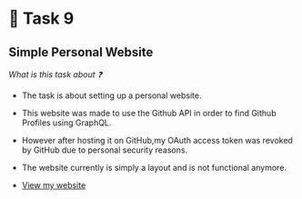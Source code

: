 # :red_circle: Task 9

## Simple Personal Website

  *What is this task about :question:*

  * The task is about setting up a personal website.
  * This website was made to use the Github API in order to find Github Profiles using GraphQL.
  * However after hosting it on GitHub,my OAuth access token was revoked by GitHub due to personal security reasons.
  * The website currently is simply a layout and is not functional anymore. 

  * [View my website](https://tbagz104.github.io/)